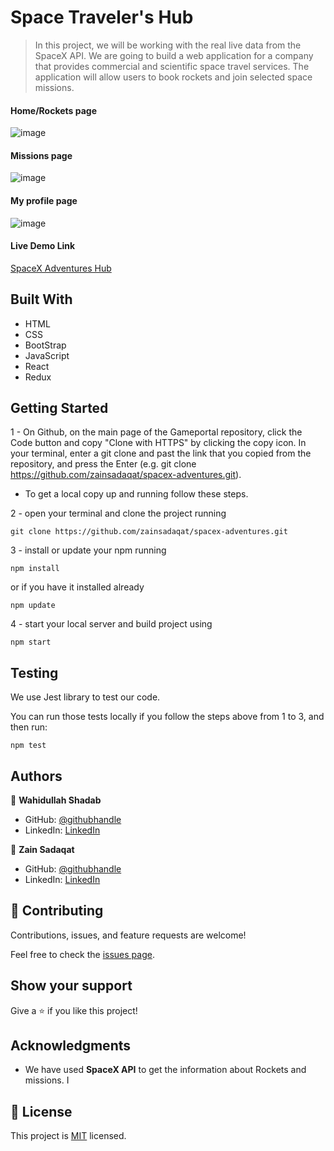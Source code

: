 
# Space Traveler's Hub

> In this project, we will be working with the real live data from the SpaceX API. We are going to build a web application for a company that provides commercial and scientific space travel services. The application will allow users to book rockets and join selected space missions.

#### Home/Rockets page
![image](https://user-images.githubusercontent.com/51750930/142662068-924a9e2a-f233-46a7-9170-fc8e6839ccf5.png)

#### Missions page
![image](https://user-images.githubusercontent.com/51750930/142675001-d61d0872-6480-441a-8452-2c9da16ea099.png)

#### My profile page
![image](https://user-images.githubusercontent.com/51750930/142675144-0faf00ea-f491-4113-8d13-61cc5c7946f3.png)

#### Live Demo Link
[SpaceX Adventures Hub](https://spacex-adventures-hub.netlify.app/)

## Built With

- HTML 
- CSS
- BootStrap
- JavaScript
- React
- Redux


## Getting Started

1 - On Github, on the main page of the Gameportal repository, click the Code button and copy "Clone with HTTPS" by clicking the copy icon.
In your terminal, enter a git clone and past the link that you copied from the repository, and press the   Enter
(e.g. git clone https://github.com/zainsadaqat/spacex-adventures.git).

* To get a local copy up and running follow these steps.

2 - open your terminal and clone the project running 

```
git clone https://github.com/zainsadaqat/spacex-adventures.git
```

3 - install or update your npm running

```
npm install
``` 

or if you have it installed already 

```
npm update
```

4 - start your local server and build project using

```
npm start
```

## Testing

We use Jest library to test our code.

You can run those tests locally if you follow the steps above from 1 to 3, and then run:

```
npm test
```

## Authors

👤 **Wahidullah Shadab**

- GitHub: [@githubhandle](https://github.com/shadabwahidullah)
- LinkedIn: [LinkedIn](https://www.linkedin.com/in/wahidullah-shadab-2712031a3)

👤 **Zain Sadaqat**

- GitHub: [@githubhandle](https://github.com/zainsadaqat)
- LinkedIn: [LinkedIn](https://www.linkedin.com/in/zain-sadaqat/)

## 🤝 Contributing

Contributions, issues, and feature requests are welcome!

Feel free to check the [issues page](../../issues/).

## Show your support

Give a ⭐️ if you like this project!

## Acknowledgments

- We have used **SpaceX API** to get the information about Rockets and missions. I
## 📝 License

This project is [MIT](./MIT.md) licensed.
